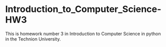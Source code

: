 # Introduction_to_Computer_Science-HW3
This is homework number 3 in Introduction to Computer Science in python in the Technion University.
